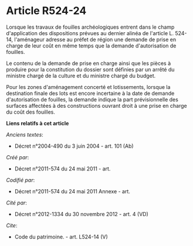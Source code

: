 # Article R524-24

Lorsque les travaux de fouilles archéologiques entrent dans le champ d'application des dispositions prévues au dernier alinéa
de l'article L. 524-14, l'aménageur adresse au préfet de région une demande de prise en charge de leur coût en même temps que
la demande d'autorisation de fouilles. 

Le contenu de la demande de prise en charge ainsi que les pièces à produire pour la constitution du dossier sont définies par
un arrêté du ministre chargé de la culture et du ministre chargé du budget. 

Pour les zones d'aménagement concerté et lotissements, lorsque la destination finale des lots est encore incertaine à la date
de demande d'autorisation de fouilles, la demande indique la part prévisionnelle des surfaces affectées à des constructions
ouvrant droit à une prise en charge du coût des fouilles.

**Liens relatifs à cet article**

_Anciens textes_:

  - Décret n°2004-490 du 3 juin 2004 - art. 101 (Ab)

_Créé par_:

  - Décret n°2011-574 du 24 mai 2011  - art.

_Codifié par_:

  - Décret n°2011-574 du 24 mai 2011 Annexe - art.

_Cité par_:

  - Décret n°2012-1334 du 30 novembre 2012 - art. 4 (VD)

_Cite_:

  - Code du patrimoine. - art. L524-14 (V)
